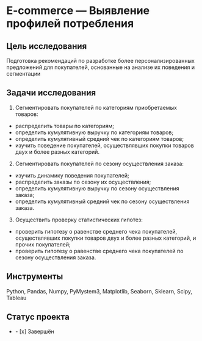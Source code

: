 # E-commerce — Выявление профилей потребления    
## Цель исследования
Подготовка рекомендаций по разработке более персонализированных предложений для покупателей, основанные на анализе их поведения и сегментации 
## Задачи исследования  
1. Сегментировать покупателей по категориям приобретаемых товаров:  
- распределить товары по категориям;  
- определить кумулятивную выручку по категориям товаров;  
- определить кумулятивный средний чек по категориям товаров;  
- изучить поведение покупателей, осуществлявших покупки товаров двух и более разных категорий.  
2. Сегментировать покупателей по сезону осуществления заказа:  
- изучить динамику поведения покупателей;  
- распределить заказы по сезону их осуществления;  
- определить кумулятивную выручку по сезону осуществления заказа;  
- определить кумулятивный средний чек по сезону осуществления заказа.  
3. Осуществить проверку статистических гипотез:  
- проверить гипотезу о равенстве среднего чека покупателей, осуществлявших покупки товаров двух и более разных категорий, и прочих покупателей;  
- проверить гипотезу о равенстве среднего чека покупателей по сезону осуществления заказа.  
## Инструменты
Python, Pandas, Numpy, PyMystem3, Matplotlib, Seaborn, Sklearn, Scipy, Tableau
## Статус проекта
<ul><li>- [x] Завершён</li>
